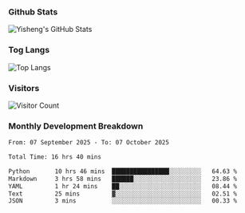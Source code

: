 ### Github Stats
![Yisheng's GitHub Stats](https://github-readme-stats-9qabuvhk1-gongyisheng.vercel.app/api?username=gongyisheng&count_private=true&show_icons=true)
### Tog Langs
![Top Langs](https://github-readme-stats-9qabuvhk1-gongyisheng.vercel.app/api/top-langs/?username=gongyisheng&layout=compact)
### Visitors
![Visitor Count](https://profile-counter.glitch.me/gongyisheng/count.svg)
### Monthly Development Breakdown
<!--START_SECTION:waka-->

```txt
From: 07 September 2025 - To: 07 October 2025

Total Time: 16 hrs 40 mins

Python       10 hrs 46 mins  ████████████████░░░░░░░░░   64.63 %
Markdown     3 hrs 58 mins   ██████░░░░░░░░░░░░░░░░░░░   23.86 %
YAML         1 hr 24 mins    ██░░░░░░░░░░░░░░░░░░░░░░░   08.44 %
Text         25 mins         ▓░░░░░░░░░░░░░░░░░░░░░░░░   02.51 %
JSON         3 mins          ░░░░░░░░░░░░░░░░░░░░░░░░░   00.33 %
```

<!--END_SECTION:waka-->
